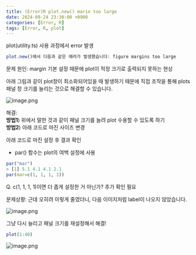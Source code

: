 ```yaml
---
title: (Error)R plot.new() marin too large
date: 2024-09-24 23:30:00 +0900
categories: [Error, R]
tags: [Error, R, plot]
---
```


plot(utility.ts) 사용 과정에서 error 발생

```r
plot.new()에서 다음과 같은 에러가 발생했습니다: figure margins too large
```

문제 원인: margin 기본 설정 때문에 plot이 적정 크기로 출력되지 못하는 현상

아래 그림과 같이 plot창이 최소화되어있을 때 발생하기 때문에 직접 조작을 통해 plots 패널 창 크기를 늘리는 것으로 해결할 수 있습니다.

![image.png](https://prod-files-secure.s3.us-west-2.amazonaws.com/ea60f7f0-90a1-4b52-a8e4-ba95db2d21ab/e00277d8-f5c0-49c8-b138-92244802b0fe/image.png)

해결:  
**방법1**) 위에서 말한 것과 같이 패널 크기를 늘려 plot 수용할 수 있도록 하기  
**방법2**) 아래 코드로 마진 사이즈 변경

아래 코드로 마진 설정 후 결과 확인

- par() 함수는 plot의 여백 설정에 사용

```r
par("mar")
> [1] 5.1 4.1 4.1 2.1
par(mar=c(1, 1, 1, 1))
```

Q. c(1, 1, 1, 1)이면 더 좁게 설정한 거 아닌가? 추가 확인 필요

문제상황: 근데 오히려 이렇게 줄였더니, 다음 이미지처럼 label이 나오지 않았습니다.

![image.png](https://prod-files-secure.s3.us-west-2.amazonaws.com/ea60f7f0-90a1-4b52-a8e4-ba95db2d21ab/efb60316-4e21-443f-971d-d2168a8586b1/image.png)

그냥 다시 늘리고 패널 크기를 재설정해서 해결!

```r
plot(1:40)
```

![image.png](https://prod-files-secure.s3.us-west-2.amazonaws.com/ea60f7f0-90a1-4b52-a8e4-ba95db2d21ab/d9d24124-266c-47a6-b82f-85c0759372c9/image.png)
